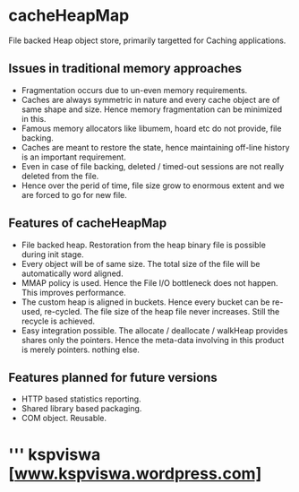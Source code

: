 cacheHeapMap
============

File backed Heap object store, primarily targetted for Caching applications. 

Issues in traditional memory approaches
----------------------------------------
* Fragmentation occurs due to un-even memory requirements.
* Caches are always symmetric in nature and every cache object are of same shape and size. Hence memory fragmentation can be minimized in this.
* Famous memory allocators like libumem, hoard etc do not provide, file backing.
* Caches are meant to restore the state, hence maintaining off-line history is an important requirement.
* Even in case of file backing, deleted / timed-out sessions are not really deleted from the file.
* Hence over the perid of time, file size grow to enormous extent and we are forced to go for new file.

Features of cacheHeapMap
------------------------
* File backed heap. Restoration from the heap binary file is possible during init stage.
* Every object will be of same size. The total size of the file will be automatically word aligned.
* MMAP policy is used. Hence the File I/O bottleneck does not happen. This improves performance.
* The custom heap is aligned in buckets. Hence every bucket can be re-used, re-cycled. The file size of the heap file never increases. Still the recycle is achieved.
* Easy integration possible. The allocate / deallocate / walkHeap provides shares only the pointers. Hence the meta-data involving in this product is merely pointers. nothing else.


Features planned for future versions
------------------------------------
* HTTP based statistics reporting.
* Shared library based packaging.
* COM object. Reusable.

'''
kspviswa [www.kspviswa.wordpress.com]
======================================
